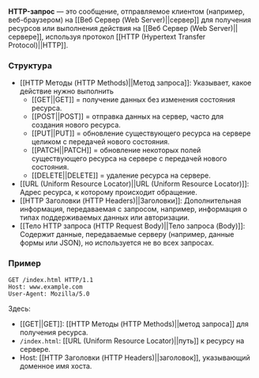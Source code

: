 **HTTP-запрос** — это сообщение, отправляемое клиентом (например, веб-браузером) на [[Веб Сервер (Web Server)||сервер]] для получения ресурсов или выполнения действия на [[Веб Сервер (Web Server)||сервере]], используя протокол [[HTTP (Hypertext Transfer Protocol)||HTTP]].


### Структура

- [[HTTP Методы (HTTP Methods)||Метод запроса]]: Указывает, какое действие нужно выполнить
	- [[GET||GET]] = получение данных без изменения состояния ресурса.
	- [[POST||POST]] = отправка данных на сервер, часто для создания нового ресурса.
	- [[PUT||PUT]] = обновление существующего ресурса на сервере целиком с передачей нового состояния.
	- [[PATCH||PATCH]] = обновление некоторых полей существующего ресурса на сервере с передачей нового состояния.
	- [[DELETE||DELETE]] = удаление ресурса на сервере.
- [[URL (Uniform Resource Locator)||URL (Uniform Resource Locator)]]: Адрес ресурса, к которому происходит обращение.
- [[HTTP Заголовки (HTTP Headers)||Заголовки]]: Дополнительная информация, передаваемая с запросом, например, информация о типах поддерживаемых данных или авторизации.
- [[Тело HTTP запроса (HTTP Request Body)||Тело запроса (Body)]]: Содержит данные, передаваемые серверу (например, данные формы или JSON), но используется не во всех запросах.


### Пример

```http
GET /index.html HTTP/1.1
Host: www.example.com
User-Agent: Mozilla/5.0
```

Здесь:

- [[GET||GET]]: [[HTTP Методы (HTTP Methods)||метод запроса]] для получения ресурса.
- `/index.html`: [[URL (Uniform Resource Locator)||путь]] к ресурсу на сервере.
- Host: [[HTTP Заголовки (HTTP Headers)||заголовок]], указывающий доменное имя хоста.
